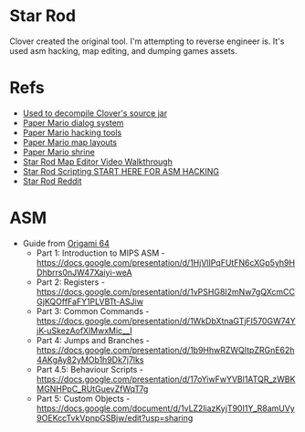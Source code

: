 # Star Rod

Clover created the original tool. I'm attempting to reverse engineer is. It's used asm hacking, map editing, and dumping games assets.

# Refs
- [Used to decompile Clover's source jar](http://www.javadecompilers.com/)
- [Paper Mario dialog system](http://wiki.origami64.net/paper_mario/dialog_system)
- [Paper Mario hacking tools](http://wiki.origami64.net/paper_mario/hacking_tools)
- [Paper Mario map layouts](http://www.mariouniverse.com/maps-n64-pm/)
- [Paper Mario shrine](http://shrines.rpgclassics.com/n64/papermario/index.shtml)
- [Star Rod Map Editor Video Walkthrough](https://www.youtube.com/watch?v=Ppbo57Y4SME)
- [Star Rod Scripting START HERE FOR ASM HACKING](https://heyitsmeuralex.gitbooks.io/star-rod/scripting-basics.html)
- [Star Rod Reddit](https://www.reddit.com/r/StarRod)

# ASM
- Guide from [Origami 64](http://origami64.net/showthread.php?tid=845)
    - Part 1: Introduction to MIPS ASM - https://docs.google.com/presentation/d/1HjVlIPqFUtFN6cXGp5yh9HDhbrrs0nJW47Xaiyi-weA
    - Part 2: Registers - https://docs.google.com/presentation/d/1vPSHG8I2mNw7gQXcmCCGjKQOffFaFY1PLVBTt-ASJiw
    - Part 3: Common Commands - https://docs.google.com/presentation/d/1WkDbXtnaGTjFI570GW74YjK-uSkezAofXlMwxMic__I
    - Part 4: Jumps and Branches - https://docs.google.com/presentation/d/1b9HhwRZWQItpZRGnE62h4AKgAy82yMOb1h9Dk7j7lks
    - Part 4.5: Behaviour Scripts - https://docs.google.com/presentation/d/17oYiwFwYVBl1ATQR_zWBKMGNHPpC_RUtGuevZfWqT7g
    - Part 5: Custom Objects - https://docs.google.com/document/d/1vLZ2liazKyjT90I1Y_R8amUVy9OEKccTvkVpnpGSBjw/edit?usp=sharing